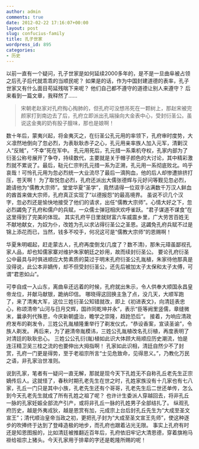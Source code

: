 ```yaml
---
author: admin
comments: true
date: 2012-02-22 17:16:07+00:00
layout: post
slug: confucius-family
title: 孔子世家
wordpress_id: 895
categories:
- 历史
---
```


以前一直有一个疑问，孔子世家是如何延续2000多年的，是不是一旦曲阜被占领之后孔子后代就乖乖的当顺民呢？ 如果是的话，作为中国封建道德的表率，孔子世家又有什么面目苟延残喘下来呢？ 他们自己都不遵守的道德让别人来遵守？ 后来看到一篇文章，我释然了……


> 宋朝老赵家对孔府掏心掏肺的，但孔府可没想吊死在一颗树上，那赵宋被完颜家打到南边去了后，孔府立即派出孔端操向大金表中心，受封衍圣公。虽说这金夷的奶有股子膻味，那也是娘啊！

数十年后，蒙夷兴起，将金夷灭之，在衍圣公孔元用的率领下，孔府审时度势，大义凛然地倒向了忽必烈，为表耿耿赤子之心，孔元用亲率族人加入元军，清剿汉人“反贼”，“不幸”死在军中。 孔元用死后，孔元措一系乘机夺权，孔家内部为了衍圣公称号展开了争夺，持续数代，主要就是关于帽子颜色的大讨论，其中精彩激烈就不累说了。最后，鞑元仁宗判孔元措一系为正溯，孔元用一系彻底败北。呜乎哀哉！可怜孔元用为忽必烈统一大业流尽了最后一滴狗血，他的后人却惨遭排挤打压，苍天啊！ 为了取悦忽必烈，孔府还派出大儒张德辉与元好问等觐见忽必烈，跪请他为“儒教大宗师”。堂堂华夏“圣学”，竟然请得一位双手沾满数千万汉人鲜血的酋首来做大宗师，孔府真正实现了“以德报怨”的最高境界。 虽说不识几个汉字，忽必烈还是愉快地接受了他们的请求，出任“儒教大宗师”。心情大好之下，忽必烈蠲免了孔府和儒户的兵赋，一众儒士弹冠相庆欢呼雀跃。“君子谋道不谋食”在这里得到了完美的体现。 其实孔府平日里就财富六车威震乡里，广大劳苦百姓无不献地献女，为奴为仆，改姓为孔以求沾得衍圣公之圣恩。这蠲免孔府兵赋不过是锦上添花而已，当然，钱多不咬手，何况这可是“儒教大宗师”的恩赐啊！

华夏朱明崛起，赶走蒙古人，孔府再度倒戈(几度了？数不清)，那朱元璋虽鄙视孔家人品，却也知儒家寨对维护朱家朝廷之妙用，故而续封衍圣公。 要论孔府衍圣公中最具与时俱进顺应大势素质的莫过于明末孔府衍圣公孔胤植，朱家待他那真是没得说，此公本非嫡传，却不但受封衍圣公，还先后被加太子太保和太子太傅，可谓“君恩如山”。

可李自成一入山东，离曲阜还远着的时候，孔府就出朱示，令人供奉大顺国永昌皇帝龙位，并献马献银，跪纳印信。 哪晓得这回换主急了点，没几天，大顺军跑了，来了清夷大军，这位三姓衍圣公知错就改，即上《初进表文》，向清廷表忠心，称颂清帝“山河与日月交辉，国祚同乾坤并永”，表示“臣等阙里竖儒，章缝微末，曩承列代殊恩，今庆新朝盛治，瞻学之崇隆，趋跄恐后”。 接着，为响应清政府发布的剃发令，三姓公孔胤植隆重举行了剃发仪式，“恭设香案，宣读圣谕”，令族人剃发。 再后来，为了避清帝胤模讳，三姓公孔胤植改名孔衍植，再度表明了对清廷的耿耿忠心。 三姓公公孔衍(胤)植如此识大体顾大局顺应历史潮流，怕是连汪精卫吴三桂之流的也要伸出大拇指啊！ 孔家如此识相，清廷自然少不了封赏，孔府一门更是得势，至于老祖宗所言“士见危致命，见得思义。”，乃教化万民之语，非孔家治世准则。

说到孔家，笔者有一疑问一直无解，那就是现今天下孔姓无不自称孔丘老先生正宗嫡传后人。这就怪了，春秋时期孔老先生在世之时，孔姓家族没有十几家也有七八家，孔丘一门只是其中小族，孔老先生还有个哥哥，孔老先生后二世还单传，怎么到今天孔老先生就成了所有孔姓之祖了呢？ 也许计生委派人穿越回去，将非孔丘一脉的孔家妊娠全部流产引产，或将非孔丘一脉的孔姓男子全部结扎了。 纵观孔府历史，越是外夷戎狄，越是恩赏有加，元成宗上台后封孔丘先生为“大成至圣文宣王”；清代顺治皇帝当政之初，更把孔子封为“大成至圣文宣王先师”，使这种逐步的吹捧终于达到了登峰造极的地步，而孔府也跟着沾光无限。 事实上孔府有时还是知恩图报的，比如清廷被推翻近百年后，孔府依旧牢记大清恩德，穿着旗袍马褂给祖宗上猪头。今天孔家用于排辈的字还是乾隆所赐的呢！
